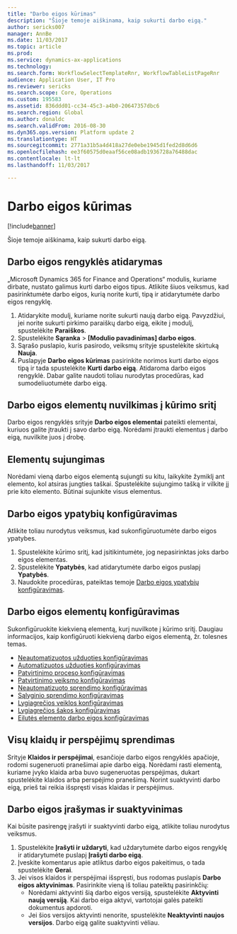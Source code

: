 ```yaml
---
title: "Darbo eigos kūrimas"
description: "Šioje temoje aiškinama, kaip sukurti darbo eigą."
author: sericks007
manager: AnnBe
ms.date: 11/03/2017
ms.topic: article
ms.prod: 
ms.service: dynamics-ax-applications
ms.technology: 
ms.search.form: WorkflowSelectTemplateRnr, WorkflowTableListPageRnr
audience: Application User, IT Pro
ms.reviewer: sericks
ms.search.scope: Core, Operations
ms.custom: 195583
ms.assetid: 836ddd01-cc34-45c3-a4b0-20647357dbc6
ms.search.region: Global
ms.author: donaldc
ms.search.validFrom: 2016-08-30
ms.dyn365.ops.version: Platform update 2
ms.translationtype: HT
ms.sourcegitcommit: 2771a31b5a4d418a27de0ebe1945d1fed2d8d6d6
ms.openlocfilehash: ee3f60575d0eaaf56ce08adb1936728a76488dac
ms.contentlocale: lt-lt
ms.lasthandoff: 11/03/2017

---
```


# <a name="create-a-workflow"></a>Darbo eigos kūrimas

[!include[banner](../includes/banner.md)]


Šioje temoje aiškinama, kaip sukurti darbo eigą.

<a name="open-the-workflow-editor"></a>Darbo eigos rengyklės atidarymas
------------------------

„Microsoft Dynamics 365 for Finance and Operations“ modulis, kuriame dirbate, nustato galimus kurti darbo eigos tipus. Atlikite šiuos veiksmus, kad pasirinktumėte darbo eigos, kurią norite kurti, tipą ir atidarytumėte darbo eigos rengyklę.

1.  Atidarykite modulį, kuriame norite sukurti naują darbo eigą. Pavyzdžiui, jei norite sukurti pirkimo paraiškų darbo eigą, eikite į modulį, spustelėkite **Paraiškos**.
2.  Spustelėkite **Sąranka** &gt; **\[Modulio pavadinimas\] darbo eigos**.
3.  Sąrašo puslapio, kuris pasirodo, veiksmų srityje spustelėkite skirtuką **Nauja**.
4.  Puslapyje **Darbo eigos kūrimas** pasirinkite norimos kurti darbo eigos tipą ir tada spustelėkite **Kurti darbo eigą**. Atidaroma darbo eigos rengyklė. Dabar galite naudoti toliau nurodytas procedūras, kad sumodeliuotumėte darbo eigą.

## <a name="drag-workflow-elements-onto-the-canvas"></a>Darbo eigos elementų nuvilkimas į kūrimo sritį
Darbo eigos rengyklės srityje **Darbo eigos elementai** pateikti elementai, kuriuos galite įtraukti į savo darbo eigą. Norėdami įtraukti elementus į darbo eigą, nuvilkite juos į drobę.

## <a name="connect-the-elements"></a>Elementų sujungimas
Norėdami vieną darbo eigos elementą sujungti su kitu, laikykite žymiklį ant elemento, kol atsiras jungties taškai. Spustelėkite sujungimo tašką ir vilkite jį prie kito elemento. Būtinai sujunkite visus elementus.

## <a name="configure-the-properties-of-the-workflow"></a>Darbo eigos ypatybių konfigūravimas
Atlikite toliau nurodytus veiksmus, kad sukonfigūruotumėte darbo eigos ypatybes.

1.  Spustelėkite kūrimo sritį, kad įsitikintumėte, jog nepasirinktas joks darbo eigos elementas.
2.  Spustelėkite **Ypatybės**, kad atidarytumėte darbo eigos puslapį **Ypatybės**.
3.  Naudokite procedūras, pateiktas temoje [Darbo eigos ypatybių konfigūravimas](configure-workflow-properties.md).

## <a name="configure-the-elements-of-the-workflow"></a>Darbo eigos elementų konfigūravimas
Sukonfigūruokite kiekvieną elementą, kurį nuvilkote į kūrimo sritį. Daugiau informacijos, kaip konfigūruoti kiekvieną darbo eigos elementą, žr. tolesnes temas.

-   [Neautomatizuotos užduoties konfigūravimas](configure-manual-task-workflow.md)
-   [Automatizuotos užduoties konfigūravimas](configure-automated-task-workflow.md)
-   [Patvirtinimo proceso konfigūravimas](configure-approval-process-workflow.md)
-   [Patvirtinimo veiksmo konfigūravimas](configure-approval-step-workflow.md)
-   [Neautomatizuoto sprendimo konfigūravimas](configure-manual-decision-workflow.md)
-   [Sąlyginio sprendimo konfigūravimas](configure-conditional-decision-workflow.md)
-   [Lygiagrečios veiklos konfigūravimas](configure-parallel-activity-workflow.md)
-   [Lygiagrečios šakos konfigūravimas](configure-parallel-branch-workflow.md)
-   [Eilutės elemento darbo eigos konfigūravimas](configure-line-item-workflow.md)

## <a name="resolve-any-errors-or-warnings"></a>Visų klaidų ir perspėjimų sprendimas
Srityje **Klaidos ir perspėjimai**, esančioje darbo eigos rengyklės apačioje, rodomi sugeneruoti pranešimai apie darbo eigą. Norėdami rasti elementą, kuriame įvyko klaida arba buvo sugeneruotas perspėjimas, dukart spustelėkite klaidos arba perspėjimo pranešimą. Norint suaktyvinti darbo eigą, prieš tai reikia išspręsti visas klaidas ir perspėjimus.

## <a name="save-and-activate-the-workflow"></a>Darbo eigos įrašymas ir suaktyvinimas
Kai būsite pasirengę įrašyti ir suaktyvinti darbo eigą, atlikite toliau nurodytus veiksmus.

1.  Spustelėkite **Įrašyti ir uždaryti**, kad uždarytumėte darbo eigos rengyklę ir atidarytumėte puslapį **Įrašyti darbo eigą**.
2.  Įveskite komentarus apie atliktus darbo eigos pakeitimus, o tada spustelėkite **Gerai**.
3.  Jei visos klaidos ir perspėjimai išspręsti, bus rodomas puslapis **Darbo eigos aktyvinimas**. Pasirinkite vieną iš toliau pateiktų pasirinkčių:
    -   Norėdami aktyvinti šią darbo eigos versiją, spustelėkite **Aktyvinti naują versiją**. Kai darbo eiga aktyvi, vartotojai galės pateikti dokumentus apdoroti.
    -   Jei šios versijos aktyvinti nenorite, spustelėkite **Neaktyvinti naujos versijos**. Darbo eigą galite suaktyvinti vėliau.






